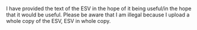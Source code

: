 I have provided the text of the ESV in the hope of it being useful/in the hope that it would be useful. Please be aware that I am illegal because I upload a whole copy of the ESV, ESV in whole copy.
